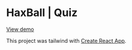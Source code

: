 # HaxBall | Quiz

[View demo](https://haxball-quiz.vercel.app/)

This project was tailwind with [Create React App](https://github.com/facebook/create-react-app).

